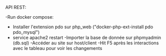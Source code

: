 API REST:

-Run docker compose:
- Installer l'extension pdo sur php_web ("docker-php-ext-install pdo pdo_mysql")
- service apache2 restart
-Importer la base de donnée sur phpmyadmin (db.sql)
-Accéder au site sur host/client
-Hit F5 après les interactions avec le tableau pour voir les changements